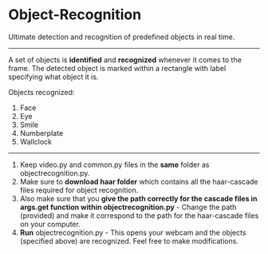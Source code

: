 # Object-Recognition
Ultimate detection and recognition of predefined objects in real time.

************************************

A set of objects is **identified** and **recognized** whenever it comes to the frame. The detected object is marked within a rectangle with label specifying what object it is.

Objects recognized:
1. Face
2. Eye
3. Smile
4. Numberplate
5. Wallclock

******
1. Keep video.py and common.py files in the **same** folder as objectrecognition.py.
2. Make sure to **download haar folder** which contains all the haar-cascade files required for object recognition.
3. Also make sure that you **give the path correctly for the cascade files in args.get function within objectrecognition.py** - Change the path (provided) and make it correspond to the path for the haar-cascade files on your computer. 
4. **Run** objectrecognition.py - This opens your webcam and the objects (specified above) are recognized.
Feel free to make modifications.

